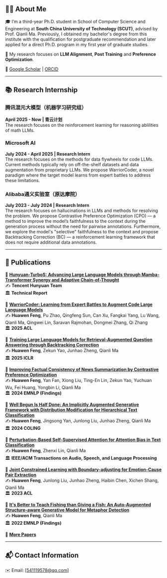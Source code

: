 ## 🧑‍🎓 About Me
🎓 I’m a third-year Ph.D. student in School of Computer Science and Engineering at **South China University of Technology (SCUT)**, advised by Prof. Qianli Ma. Previously, I obtained my bachelor's degree from this institute with the qualification for postgraduate recommendation and later applied for a direct Ph.D. program in my first year of graduate studies.

🔬 My research focuses on  **LLM Alignment**, **Post Training** and **Preference Optimization**.

📄 [Google Scholar](https://scholar.google.com/citations?user=WsTNqM8AAAAJ) | [ORCID](https://orcid.org/0000-0002-9704-1479)

---

## 📚 Research Internship
### **腾讯混元大模型（机器学习研究组）**
**April 2025 - Now  |  青云计划**<br>
The research focuses on the reinforcement learning for reasoning ablilities of math LLMs.



### **Microsoft AI**
**July 2024 - April 2025  |  Research Intern**<br>
The research focuses on the methods for data flywheels for code LLMs. Current methods typically rely on off-the-shelf datasets and data augmentation from proprietary LLMs. We propose WarriorCoder, a novel paradigm where the target model learns from expert battles to address these limitations.



### **Alibaba通义实验室（原达摩院）**
**July 2023 - July 2024  |  Research Intern**<br>
The research focuses on hallucinations in LLMs and methods for resolving the problem. We propose Contrastive Preference Optimization (CPO) — a method to improve the model’s faithfulness to the context during the generation process without the need for pairwise annotations. Furthermore, we explore the model's "selective" faithfulness to the context and propose Backtracking Correction (BC) — a reinforcement learning framework that does not require additional data annotations.

---

## 📝 Publications
📌 **[Hunyuan-TurboS: Advancing Large Language Models through Mamba-Transformer Synergy and Adaptive Chain-of-Thought](https://arxiv.org/pdf/2505.15431)**<br>
✍️ **Tencent Hunyuan Team**<br>
🏛️ **Technical Report** 

📌 **[WarriorCoder: Learning from Expert Battles to Augment Code Large Language Models](https://arxiv.org/abs/2412.17395)**<br>
✍️ **Huawen Feng**, Pu Zhao, Qingfeng Sun, Can Xu, Fangkai Yang, Lu Wang, Qianli Ma, Qingwei Lin, Saravan Rajmohan, Dongmei Zhang, Qi Zhang<br>
🏛️ **2025 ACL** 

📌 **[Training Large Language Models for Retrieval-Augmented Question Answering through Backtracking Correction](https://openreview.net/forum?id=IOg47mg74i)**<br>
✍️ **Huawen Feng**, Zekun Yao, Junhao Zheng, Qianli Ma<br>
🏛️ **2025 ICLR** 

📌 **[Improving Factual Consistency of News Summarization by Contrastive Preference Optimization](https://aclanthology.org/2024.findings-emnlp.648/)**<br> 
✍️ **Huawen Feng**, Yan Fan, Xiong Liu, Ting-En Lin, Zekun Yao, Yuchuan Wu, Fei Huang, Yongbin Li, Qianli Ma<br>
🏛️ **2024 EMNLP (Findings)** 

📌 **[Well Begun Is Half Done: An Implicitly Augmented Generative Framework with Distribution Modification for Hierarchical Text Classification](https://aclanthology.org/2024.lrec-main.1515/)**<br> 
✍️ **Huawen Feng**, Jingsong Yan, Junlong Liu, Junhao Zheng, Qianli Ma<br>
🏛️ **2024 COLING** 

📌 **[Perturbation-Based Self-Supervised Attention for Attention Bias in Text Classification](https://ieeexplore.ieee.org/document/10209221/)**<br> 
✍️ **Huawen Feng**, Zhenxi Lin, Qianli Ma<br>
🏛️ **IEEE/ACM Transactions on Audio, Speech, and Language Processing** 

📌 **[Joint Constrained Learning with Boundary-adjusting for Emotion-Cause Pair Extraction](https://aclanthology.org/2023.acl-long.62/)**<br> 
✍️ **Huawen Feng**, Junlong Liu, Junhao Zheng, Haibin Chen, Xichen Shang, Qianli Ma<br>
🏛️ **2023 ACL** 

📌 **[It's Better to Teach Fishing than Giving a Fish: An Auto-Augmented Structure-aware Generative Model for Metaphor Detection](https://aclanthology.org/2023.acl-long.62/)**<br> 
✍️ **Huawen Feng**, Qianli Ma<br>
🏛️ **2022 EMNLP (Findings)** 

📌 **[More Papers](https://scholar.google.com/citations?user=WsTNqM8AAAAJ)**

---

## 📬 Contact Information  
✉️ Email: [541119578@qq.com]

